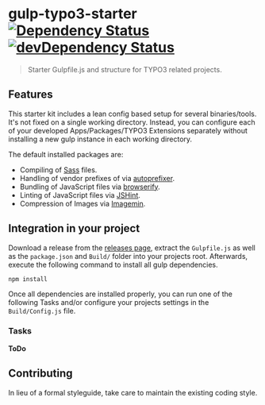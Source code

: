 # gulp-typo3-starter [![Dependency Status](https://david-dm.org/Inkdpixels/gulp-typo3-starter.svg)](https://david-dm.org/Inkdpixels/gulp-typo3-starter) [![devDependency Status](https://david-dm.org/Inkdpixels/gulp-typo3-starter/dev-status.svg)](https://david-dm.org/Inkdpixels/gulp-typo3-starter#info=devDependencies) 

> Starter Gulpfile.js and structure for TYPO3 related projects.

## Features
This starter kit includes a lean config based setup for several binaries/tools. It's not fixed on a single working directory.
Instead, you can configure each of your developed Apps/Packages/TYPO3 Extensions separately without installing a new gulp instance in each working directory.

The default installed packages are:
* Compiling of [Sass](http://sass-lang.com/) files.
* Handling of vendor prefixes of via [autoprefixer](https://github.com/postcss/autoprefixer).
* Bundling of JavaScript files via [browserify](http://browserify.org/).
* Linting of JavaScript files via [JSHint](http://jshint.com/).
* Compression of Images via [Imagemin](https://github.com/imagemin/imagemin).

## Integration in your project
Download a release from the [releases page](https://github.com/Inkdpixels/WebFontJSONLoader/releases), extract the `Gulpfile.js` as well as the `package.json` and `Build/` folder into your projects root.
Afterwards, execute the following command to install all gulp dependencies.
```shell
npm install
```
Once all dependencies are installed properly, you can run one of the following Tasks and/or configure your projects settings in the `Build/Config.js` file.


### Tasks
**ToDo**


## Contributing
In lieu of a formal styleguide, take care to maintain the existing coding style.
